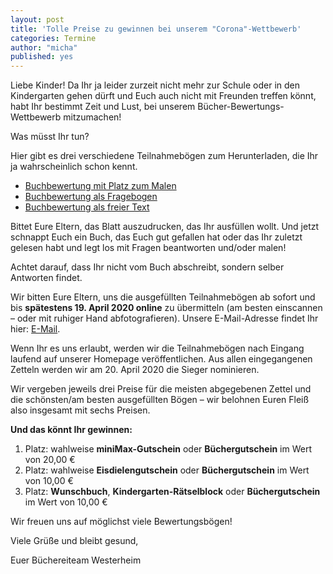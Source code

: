 ```yaml
---
layout: post
title: 'Tolle Preise zu gewinnen bei unserem "Corona"-Wettbewerb'
categories: Termine
author: "micha"
published: yes
---
```

Liebe Kinder!
Da Ihr ja leider zurzeit nicht mehr zur Schule oder in den Kindergarten gehen dürft und Euch auch nicht mit Freunden treffen könnt, habt Ihr bestimmt Zeit und Lust, bei unserem Bücher-Bewertungs-Wettbewerb mitzumachen!

Was müsst Ihr tun?

Hier gibt es drei verschiedene Teilnahmebögen zum Herunterladen, die Ihr ja wahrscheinlich schon kennt.

- [Buchbewertung mit Platz zum Malen](/images/2018-11-15-vorleseaktion/BildZumBuchMalen.pdf)
- [Buchbewertung als Fragebogen](/images/2018-11-15-vorleseaktion/BuchFragebogen.pdf)
- [Buchbewertung als freier Text](/images/2018-11-15-vorleseaktion/RezensionFreierText.pdf)

Bittet Eure Eltern, das Blatt auszudrucken, das Ihr ausfüllen wollt. Und jetzt schnappt Euch ein Buch, das Euch gut gefallen hat oder das Ihr zuletzt gelesen habt und legt los mit Fragen beantworten und/oder malen!

Achtet darauf, dass Ihr nicht vom Buch abschreibt, sondern selber Antworten findet.

Wir bitten Eure Eltern, uns die ausgefüllten Teilnahmebögen ab sofort und bis **spätestens 19. April 2020 online** zu übermitteln (am besten einscannen – oder mit ruhiger Hand abfotografieren). Unsere E-Mail-Adresse findet Ihr hier: [E-Mail](/der-weg-zu-uns/#e-mail-adresse).

Wenn Ihr es uns erlaubt, werden wir die Teilnahmebögen nach Eingang laufend auf unserer Homepage veröffentlichen. Aus allen eingegangenen Zetteln werden wir am 20. April 2020 die Sieger nominieren.

Wir vergeben jeweils drei Preise für die meisten abgegebenen Zettel und die schönsten/am besten ausgefüllten Bögen – wir belohnen Euren Fleiß also insgesamt mit sechs Preisen.

**Und das könnt Ihr gewinnen:**

1. Platz:	wahlweise **miniMax-Gutschein** oder **Büchergutschein** im Wert von 20,00 €
2. Platz:  wahlweise **Eisdielengutschein** oder **Büchergutschein** im Wert von 10,00 €
3. Platz:  **Wunschbuch**, **Kindergarten-Rätselblock** oder **Büchergutschein** im Wert von 10,00 €

Wir freuen uns auf möglichst viele Bewertungsbögen!

Viele Grüße und bleibt gesund,

Euer Büchereiteam Westerheim